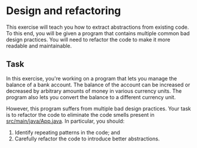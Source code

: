 # Design and refactoring

This exercise will teach you how to extract abstractions from existing code. To this end, you will
be given a program that contains multiple common bad design practices. You will need to refactor the
code to make it more readable and maintainable.

## Task

In this exercise, you're working on a program that lets you manage the balance of a bank account.
The balance of the account can be increased or decreased by arbitrary amounts of money in various
currency units. The program also lets you convert the balance to a different currency unit.

However, this program suffers from multiple bad design practices. Your task is to refactor the code
to eliminate the code smells present in [src/main/java/App.java](src/main/java/App.java). In
particular, you should:

1. Identify repeating patterns in the code; and
2. Carefully refactor the code to introduce better abstractions.
